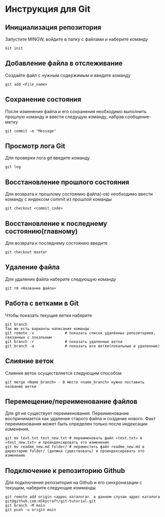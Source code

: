 # Инструкция для Git

## Инициализация репозитория
Запустите MINGW, войдите в папку с файлами и наберите команду

>
    Git init


## Добавление файла в отслеживание
Создайте файл с нужным содержимым и введите команду

>
    git add <File_name>

## Сохранение состояния
После изменения файла и его сохранения необходимо выполнить прошлую команду и ввести следущую команду, набрав сообщение- метку

>
    git commit -m "Message"

## Просмотр лога Git
Для проверки лога git введите команду

>
    git log

## Восстановление прошлого состояния
Для возврата к прошлому состоянию файла(-ов) необходимо ввести команду с индексом commit из прошлой команды
>
    git checkout <commit_code>

## Восстановление к последнему состоянию(главному)
Для возврата к последнему состоянию введите
>
    git checkout master

## Удаление файла
Для удаления файла наберите следующую команду
>
    git rm <Название файла>

## Работа с ветками в Git
Чтобы показать текущие ветки наберите
>   
    git branch
    Так же есть варианты написания команды
    git remote -v              # показать список удалённых репозиториев, связанных с локальным
    git branch -r              # показать удаленные ветки
    git branch -a              # показать все ветки(локальные и удаленные)
    
## Слияние веток
Слияние веток осуществляется следующим способом
>
    git merge <Name_branch> - В место <name_branch> нужно поставить название ветки


## Перемещение/переименование файлов
Для git не существует переименования. Переименование воспринимается как удаление старого файла и создание нового. Факт переименования может быть определен только после индексации изменения.

>
    git mv text.txt test_new.txt # переименовать файл «text.txt» в «test_new.txt» и проиндексировать это изменение
    git mv readme_new.md folder/ # переместить файл readme_new.md в директорию folder/ (должна существовать) и проиндексировать это изменение

## Подключение к репозиторию Github

Для подключения репозитория на Github и его синхронизации с текущим, наберите следующие комманды
>

    git remote add origin <адрес каталога>  в данном случае адрес каталога git@github.com:mSkycraft/git-tutorial.git
    git branch -M main
    git push -u origin main
